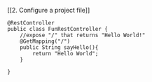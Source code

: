 [[2. Configure a project file]]
```
@RestController  
public class FunRestController {  
    //expose "/" that returns "Hello World!"  
    @GetMapping("/")  
    public String sayHello(){  
        return "Hello World";  
    }  
  
}
```